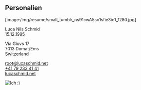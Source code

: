 ## Personalien

[image:/img/resume/small_tumblr_ns91cwA5so1sfie3io1_1280.jpg]

Luca Nils Schmid<br>
15.12.1995<br>

Via Giuvs 17<br>
7013 Domat/Ems<br>
Switzerland

[root@lucaschmid.net](mailto:root@lucaschmid.net)<br>
[+41 79 233 41 41](tel:+41792334141)<br>
[lucaschmid.net](lucaschmid.net)

![Ich :)](/img/resume/small_bright.jpg)

